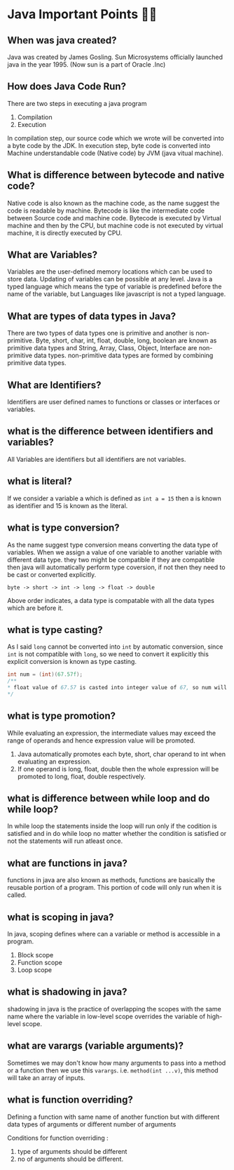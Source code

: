 # Java Important Points 🚀🚀

## When was java created?
Java was created by James Gosling. Sun Microsystems officially launched java in the year 1995. (Now sun is a part of Oracle .Inc)

## How does Java Code Run?
There are two steps in executing a java program
1. Compilation
2. Execution

In compilation step, our source code which we wrote will be converted into a byte code by the JDK. In execution step, byte code is converted into Machine understandable code (Native code) by JVM (java vitual machine).

## What is difference between bytecode and native code?
Native code is also known as the machine code, as the name suggest the code is readable by machine. Bytecode is like the intermediate code between Source code and machine code. Bytecode is executed by Virtual machine and then by the CPU, but machine code is not executed by virtual machine, it is directly executed by CPU.

## What are Variables?
Variables are the user-defined memory locations which can be used to store data. Updating of variables can be possible at any level.
Java is a typed language which means the type of variable is predefined before the name of the variable, but Languages like javascript is not a typed language.

## What are types of data types in Java?
There are two types of data types one is primitive and another is non-primitive.
Byte, short, char, int, float, double, long, boolean are known as primitive data types and String, Array, Class, Object, Interface are non-primitive data types. non-primitive data types are formed by combining primitive data types.

## What are Identifiers?
Identifiers are user defined names to functions or classes or interfaces or variables.

## what is the difference between identifiers and variables?
All Variables are identifiers but all identifiers are not variables.

## what is literal?
If we consider a variable a which is defined as `int a = 15` then a is known as identifier and 15 is known as the literal.

## what is type conversion?
As the name suggest type conversion means converting the data type of variables.
When we assign a value of one variable to another variable with different data type. they two might be compatible if they are compatible then java will automatically perform type coversion, if not then they need to be cast or converted explicitly.

`byte -> short -> int -> long -> float -> double`

Above order indicates, a data type is compatable with all the data types which are before it.

## what is type casting?
As I said `long` cannot be converted into `int` by automatic conversion, since `int` is not compatible with `long`, so we need to convert it explicitly this explicit conversion is known as type casting.

```java
int num = (int)(67.57f);
/**
* float value of 67.57 is casted into integer value of 67, so num will be 67
*/
```

## what is type promotion?
While evaluating an expression, the intermediate values may exceed the range of operands and hence expression value will be promoted.

1. Java automatically promotes each byte, short, char operand to int when evaluating an expression.
2. If one operand is long, float, double then the whole expression will be promoted to long, float, double respectively.

## what is difference between while loop and do while loop?
In while loop the statements inside the loop will run only if the codition is satisfied and in do while loop no matter whether the condition is satisfied or not the statements will run atleast once.

## what are functions in java?
functions in java are also known as methods, functions are basically the reusable portion of a program. This portion of code will only run when it is called.

## what is scoping in java?
In java, scoping defines where can a variable or method is accessible in a program.
1. Block scope
2. Function scope
3. Loop scope

## what is shadowing in java?
shadowing in java is the practice of overlapping the scopes with the same name where the variable in low-level scope overrides the variable of high-level scope.

## what are varargs (variable arguments)?
Sometimes we may don't know how many arguments to pass into a method or a function then we use this `varargs`. i.e. `method(int ...v)`, this method will take an array of inputs.

## what is function overriding?
Defining a function with same name of another function but with different data types of arguments or different number of arguments

Conditions for function overriding :
1. type of arguments should be different
2. no of arguments should be different.